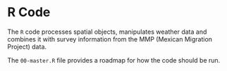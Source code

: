 # R Code

The `R` code processes spatial objects,  manipulates weather data and combines it with survey information from the MMP (Mexican Migration Project) data.

The `00-master.R` file provides a roadmap for how the code should be run. 
